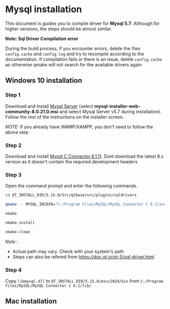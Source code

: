 # Mysql installation

This document is guides you to compile driver for **Mysql 5.7**. Although for higher versions, the steps should be almost similar.

**Note: Sql Driver Compilation error**

During the build process, if you encounter errors, delete the files `config.cache` and `config.log` and try to recompile according to the documentation. If compilation fails or there is an issue, delete `config.cache` as otherwise qmake will not search for the available drivers again

## Windows 10 installation

### Step 1

Download and Install [Mysql Server](https://dev.mysql.com/downloads/installer/) (select **mysql-installer-web-community-8.0.21.0.msi** and select Mysql Server v5.7 during installation). Follow the rest of the instructions on the installer screen.

_NOTE:_ If you already have WAMP/XAMPP, you don't need to follow the above step

### Step 2

Download and install [Mysql C Connector 6.1.11](https://downloads.mysql.com/archives/c-c/). Dont download the latest 8.x version as it doesn't contain the required development headers

### Step 3

Open the command prompt and enter the following commands.

```sh
cd QT_INSTALL_DIR/5.15.0/Src/qtbase/src/plugins/sqldrivers

qmake -- MYSQL_INCDIR="C:/Program Files/MySQL/MySQL Connector C 6.1/include" MYSQL_LIBDIR="C:/Program Files/MySQL/MySQL Connector C 6.1/lib"

nmake

nmake-install

nmake-clean
```

_Note_ :

-   Actual path may vary. Check with your system's path
-   Steps can also be refered from https://doc.qt.io/qt-5/sql-driver.html

### Step 4

Copy `libmysql.dll` to `QT_INSTALL_DIR/5.15.0/msvc2019/bin` from `C:/Program Files/MySQL/MySQL Connector C 6.1/lib/`

## Mac installation
